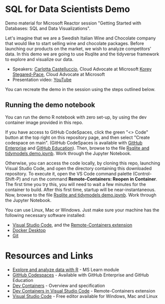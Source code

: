 # SQL for Data Scientists Demo

Demo material for Microsoft Reactor session "Getting Started with Databases: SQL and Data Visualizations".

Let's imagine that we are a Swedish Italian Wine and Chocolate company that would like to start selling wine and chocolate packages. Before launching our products on the market, we wish to analyze competitors' data. In this demo we are going to use Rsqlite and the tidyverse framework to explore and visualize our data.

* Speakers: [Carlotta Castelluccio](https://www.linkedin.com/in/carlotta-castelluccio/), Cloud Advocate at Microsoft
            [Korey Stegared-Pace](https://www.linkedin.com/in/koreypace/), Cloud Advocate at Microsoft
* Presentation video: [YouTube](https://www.youtube.com/watch?v=14mhPzxMCTs) 

You can recreate the demo in the session using the steps outlined below.

## Running the demo notebook

You can run the demo R notebook with zero set-up, by using the dev container image provided in this repo.

If you have access to GitHub CodeSpaces, click the green "<> Code" button at the top right on this repository page, and then select "Create codespace on main". (GitHub CodeSpaces is available with [GitHub Enterprise](https://github.com/enterprise?WT.mc_id=academic-70545-cacaste) and [GitHub Education](https://education.github.com/?WT.mc_id=academic-70545-cacaste)). Then, browse to the file [Rsqlite and tidymodels demo.ipynb](Rsqlite%20and%20tidymodels%20demo.ipynb). Work through the Jupyter Notebook.

Otherwise, you can access the code locally, by cloning this repo, launching Visual Studio Code, and open the directory containing this downloaded repository. To execute it, open the VS Code command palette (Control-Shift-P) and run the command **Remote-Containers: Reopen in Container**. The first time you try this, you will need to wait a few minutes for the container to build. After this first time, startup will be near-instantaneous. Now, browse to the file [Rsqlite and tidymodels demo.ipynb](Rsqlite%20and%20tidymodels%20demo.ipynb). Work through the Jupyter Notebook.

You can use Linux, Mac or Windows. Just make sure your machine has the following necessary software installed:
- [Visual Studio Code](https://code.visualstudio.com?WT.mc_id=academic-70545-cacaste), and the [Remote-Containers extension](https://code.visualstudio.com/docs/remote/containers?WT.mc_id=academic-70545-cacaste)
- [Docker Desktop](https://www.docker.com/products/docker-desktop?WT.mc_id=academic-70545-cacaste)
- [Git](https://git-scm.com/downloads?WT.mc_id=academic-70545-cacaste)


# Resources and Links

* [Explore and analyze data with R](https://docs.microsoft.com/en-us/training/modules/explore-analyze-data-with-r?WT.mc_id=academic-70545-cacaste) - MS Learn module 
* [GitHub Codespaces](https://github.com/features/codespaces?WT.mc_id=academic-70545-cacaste) - Available with GitHub Enterprise and GitHub Education
* [Dev Containers](https://containers.dev/?WT.mc_id=academic-70545-cacaste) - Overview and specification
* [Dev Containers in Visual Studio Code](https://marketplace.visualstudio.com/items?itemName=ms-vscode-remote.remote-containers?WT.mc_id=academic-70545-cacaste) - Remote-Containers extension 
* [Visual Studio Code](https://code.visualstudio.com/?WT.mc_id=academic-70545-cacaste) - Free editor available for Windows, Mac and Linux
